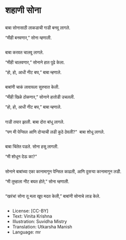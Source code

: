 # शहाणी सोना

##
बाबा सोनासाठी लाकडाची गाडी बनवू लागले. 

“मीही बनवणार,” सोना म्हणाली. 

##
बाबा करवत चालवू लागले. 

“मीही चालवणार,” सोनाने हात पुढे केला. 

“हो, हो, आधी नीट बघ,” बाबा म्हणाले. 

##
बाबांनी चाकं लावायला सुरुवात केली. 

“मीही खिळे ठोकणार,” सोनाने हातोडी उचलली. 

“हो, हो, आधी नीट बघ,” बाबा म्हणाले. 

##
गाडी तयार झाली. बाबा दोरा बांधू लागले. 

“पण मी पेन्सिल आणि दोर्‍याची लडी कुठे ठेवली?”  बाबा शोधू लागले. 

##
बाबा चिंतेत पडले. सोना हसू लागली. 

“मी शोधून देऊ का?” 

##
सोनाने बाबांच्या एका कानामागून पेन्सिल काढली, आणि दुसर्‍या कानामागून लडी. 

“मी तुम्हाला नीट बघत होते,” सोना म्हणाली. 

##
“खरंच! सोना तू मला खूप मदत केली,” बाबांनी सोनाचे लाड केले. 

##
* License: [CC-BY]
* Text: Vinita Krishna
* Illustration: Suvidha Mistry
* Translation: Utkarsha Manish
* Language: mr
